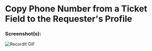 # Copy Phone Number from a Ticket Field to the Requester's Profile


### Screenshot(s):
![RecordIt GIF](http://g.recordit.co/h9jTxwGjrO.gif)
